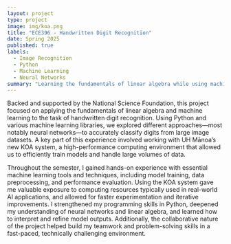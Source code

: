 ```yaml
---
layout: project
type: project
image: img/koa.png
title: "ECE396 - Handwritten Digit Recognition"
date: Spring 2025
published: true
labels:
  - Image Recognition
  - Python
  - Machine Learning
  - Neural Networks
summary: "Learning the fundamentals of linear algebra while using machine leraning approaches to recognize handwritten digits."
---
```

Backed and supported by the National Science Foundation, this project focused on applying the fundamentals of linear algebra and machine learning to the task of handwritten digit recognition. Using Python and various machine learning libraries, we explored different approaches—most notably neural networks—to accurately classify digits from large image datasets. A key part of this experience involved working with UH Mānoa’s new KOA system, a high-performance computing environment that allowed us to efficiently train models and handle large volumes of data.

Throughout the semester, I gained hands-on experience with essential machine learning tools and techniques, including model training, data preprocessing, and performance evaluation. Using the KOA system gave me valuable exposure to computing resources typically used in real-world AI applications, and allowed for faster experimentation and iterative improvements. I strengthened my programming skills in Python, deepened my understanding of neural networks and linear algebra, and learned how to interpret and refine model outputs. Additionally, the collaborative nature of the project helped build my teamwork and problem-solving skills in a fast-paced, technically challenging environment.
